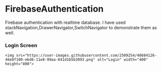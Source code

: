 # FirebaseAuthentication
<p> Firebase authentication with realtime database. I have used stackNavigation,DrawerNavigator,SwitchNavigator to demonstrate  them as well.
<h3>Login Screen</h3>

    <img src="https://user-images.githubusercontent.com/2509254/48684126-46e8f100-ebd6-11e8-99aa-841d1b5b3093.png" alt="Login" width="400" height="800">
</p>
